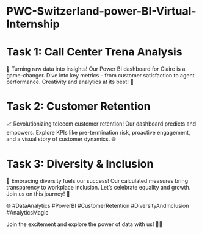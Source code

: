 # PWC-Switzerland-power-BI-Virtual-Internship

# Task 1: Call Center Trena Analysis
🌟 Turning raw data into insights! Our Power BI dashboard for Claire is a game-changer. Dive into key metrics – from customer satisfaction to agent performance. Creativity and analytics at its best! 🚀

# Task 2: Customer Retention
📈 Revolutionizing telecom customer retention! Our dashboard predicts and empowers. Explore KPIs like pre-termination risk, proactive engagement, and a visual story of customer dynamics. 🌐

# Task 3: Diversity & Inclusion
🌈 Embracing diversity fuels our success! Our calculated measures bring transparency to workplace inclusion. Let’s celebrate equality and growth. Join us on this journey! 💪

🌐 #DataAnalytics #PowerBI #CustomerRetention #DiversityAndInclusion #AnalyticsMagic

Join the excitement and explore the power of data with us! 🎉✨



